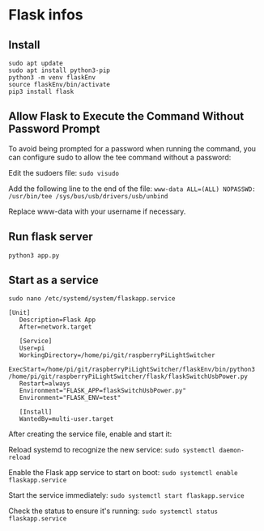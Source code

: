 # Flask infos

## Install

```
sudo apt update
sudo apt install python3-pip
python3 -m venv flaskEnv
source flaskEnv/bin/activate
pip3 install flask
```

## Allow Flask to Execute the Command Without Password Prompt

To avoid being prompted for a password when running the command, you can configure sudo to allow the tee command without a password:

Edit the sudoers file:
`sudo visudo`

Add the following line to the end of the file:
`www-data ALL=(ALL) NOPASSWD: /usr/bin/tee /sys/bus/usb/drivers/usb/unbind`

Replace www-data with your username if necessary.

## Run flask server

`python3 app.py`

## Start as a service

`sudo nano /etc/systemd/system/flaskapp.service`

```
[Unit]
   Description=Flask App
   After=network.target

   [Service]
   User=pi
   WorkingDirectory=/home/pi/git/raspberryPiLightSwitcher
   ExecStart=/home/pi/git/raspberryPiLightSwitcher/flaskEnv/bin/python3 /home/pi/git/raspberryPiLightSwitcher/flask/flaskSwitchUsbPower.py 
   Restart=always
   Environment="FLASK_APP=flaskSwitchUsbPower.py"
   Environment="FLASK_ENV=test"

   [Install]
   WantedBy=multi-user.target
```

After creating the service file, enable and start it:

Reload systemd to recognize the new service:
```sudo systemctl daemon-reload```

Enable the Flask app service to start on boot:
```sudo systemctl enable flaskapp.service```

Start the service immediately:
```sudo systemctl start flaskapp.service```

Check the status to ensure it's running:
```sudo systemctl status flaskapp.service```

